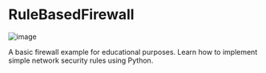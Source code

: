 # RuleBasedFirewall
![image](https://github.com/Komthie/RuleBasedFirewal/assets/95933637/363dd6f1-2cf4-41cf-a961-7fab7f87cba3)

A basic firewall example for educational purposes. Learn how to implement simple network security rules using Python.
